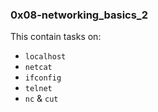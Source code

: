 ### 0x08-networking_basics_2
This contain tasks on:
- `localhost`
- `netcat`
- `ifconfig`
- `telnet`
- `nc` & `cut`
